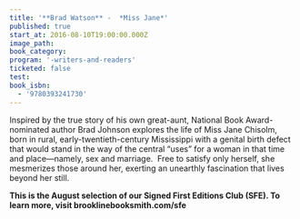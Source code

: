 ```yaml
---
title: '**Brad Watson** -  *Miss Jane*'
published: true
start_at: 2016-08-10T19:00:00.000Z
image_path:
book_category:
program: '-writers-and-readers'
ticketed: false
test:
book_isbn:
  - '9780393241730'
---
```



Inspired by the true story of his own great-aunt, National Book Award-nominated author Brad Johnson explores the life of Miss Jane Chisolm, born in rural, early-twentieth-century Mississippi with a genital birth defect that would stand in the way of the central “uses” for a woman in that time and place—namely, sex and marriage. &nbsp;Free to satisfy only herself, she mesmerizes those around her, exerting an unearthly fascination that lives beyond her still.

**This is the August selection of our Signed First Editions Club (SFE). To learn more, visit brooklinebooksmith.com/sfe**